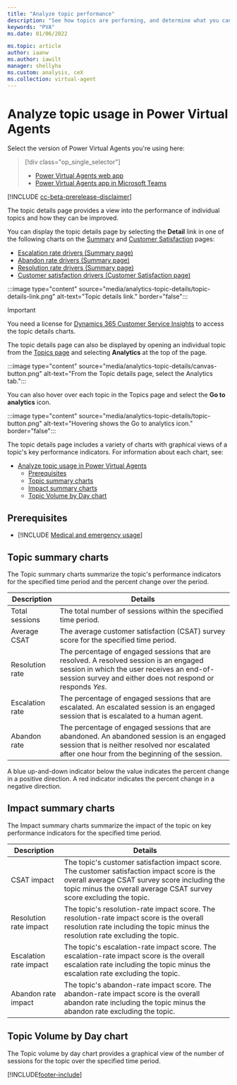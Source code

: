 ```yaml
---
title: "Analyze topic performance"
description: "See how topics are performing, and determine what you can do to improve customer satisfaction."
keywords: "PVA"
ms.date: 01/06/2022

ms.topic: article
author: iaanw
ms.author: iawilt
manager: shellyha
ms.custom: analysis, ceX
ms.collection: virtual-agent
---
```


# Analyze topic usage in Power Virtual Agents

Select the version of Power Virtual Agents you're using here:

> [!div class="op_single_selector"]
>
> - [Power Virtual Agents web app](analytics-topic-details.md)
> - [Power Virtual Agents app in Microsoft Teams](teams/analytics-topic-details-teams.md)

[!INCLUDE [cc-beta-prerelease-disclaimer](includes/cc-beta-prerelease-disclaimer.md)]

The topic details page provides a view into the performance of individual topics and how they can be improved.

You can display the topic details page by selecting the **Detail** link in one of the following charts on the [Summary](analytics-summary.md) and [Customer Satisfaction](analytics-CSAT.md) pages:

- [Escalation rate drivers (Summary page)](analytics-summary.md#escalation-rate-drivers-chart)
- [Abandon rate drivers (Summary page)](analytics-summary.md#abandon-rate-drivers-chart)
- [Resolution rate drivers (Summary page)](analytics-summary.md#resolution-rate-drivers-chart)
- [Customer satisfaction drivers (Customer Satisfaction page)](analytics-CSAT.md#customer-satisfaction-drivers-chart)

:::image type="content" source="media/analytics-topic-details/topic-details-link.png" alt-text="Topic details link." border="false":::

> [!IMPORTANT]
> You need a license for [Dynamics 365 Customer Service Insights](/dynamics365/ai/customer-service-insights/licensing-case-capacity) to access the topic details charts.

The topic details page can also be displayed by opening an individual topic from the [Topics page](authoring-create-edit-topics.md) and selecting **Analytics** at the top of the page.

:::image type="content" source="media/analytics-topic-details/canvas-button.png" alt-text="From the Topic details page, select the Analytics tab.":::

You can also hover over each topic in the Topics page and select the **Go to analytics** icon.

:::image type="content" source="media/analytics-topic-details/topic-button.png" alt-text="Hovering shows the Go to analytics icon." border="false":::

The topic details page includes a variety of charts with graphical views of a topic's key performance indicators. For information about each chart, see:

- [Analyze topic usage in Power Virtual Agents](#analyze-topic-usage-in-power-virtual-agents)
  - [Prerequisites](#prerequisites)
  - [Topic summary charts](#topic-summary-charts)
  - [Impact summary charts](#impact-summary-charts)
  - [Topic Volume by Day chart](#topic-volume-by-day-chart)

## Prerequisites

- [!INCLUDE [Medical and emergency usage](includes/pva-usage-limitations.md)]

## Topic summary charts

The Topic summary charts summarize the topic's performance indicators for the specified time period and the percent change over the period.

| Description     | Details                                                                                                                                                                                           |
| --------------- | ------------------------------------------------------------------------------------------------------------------------------------------------------------------------------------------------- |
| Total sessions  | The total number of sessions within the specified time period.                                                                                                                                    |
| Average CSAT    | The average customer satisfaction (CSAT) survey score for the specified time period.                                                                                                              |
| Resolution rate | The percentage of engaged sessions that are resolved. A resolved session is an engaged session in which the user receives an end-of-session survey and either does not respond or responds *Yes*. |
| Escalation rate | The percentage of engaged sessions that are escalated. An escalated session is an engaged session that is escalated to a human agent.                                                             |
| Abandon rate    | The percentage of engaged sessions that are abandoned. An abandoned session is an engaged session that is neither resolved nor escalated after one hour from the beginning of the session.        |

A blue up-and-down indicator below the value indicates the percent change in a positive direction. A red indicator indicates the percent change in a negative direction.

## Impact summary charts

The Impact summary charts summarize the impact of the topic on key performance indicators for the specified time period.

| Description            | Details                                                                                                                                                                                                              |
| ---------------------- | -------------------------------------------------------------------------------------------------------------------------------------------------------------------------------------------------------------------- |
| CSAT impact            | The topic's customer satisfaction impact score. The customer satisfaction impact score is the overall average CSAT survey score including the topic minus the overall average CSAT survey score excluding the topic. |
| Resolution rate impact | The topic's resolution-rate impact score. The resolution-rate impact score is the overall resolution rate including the topic minus the resolution rate excluding the topic.                                         |
| Escalation rate impact | The topic's escalation-rate impact score. The escalation-rate impact score is the overall escalation rate including the topic minus the escalation rate excluding the topic.                                         |
| Abandon rate impact    | The topic's abandon-rate impact score. The abandon-rate impact score is the overall abandon rate including the topic minus the abandon rate excluding the topic.                                                     |

## Topic Volume by Day chart

The Topic volume by day chart provides a graphical view of the number of sessions for the topic over the specified time period.

[!INCLUDE[footer-include](includes/footer-banner.md)]
